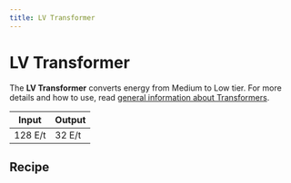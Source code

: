 ```yaml
---
title: LV Transformer
---
```


# LV Transformer

<ItemImage file="lv_transformer" alt="LV Transformer" size="200" />

The **LV Transformer** converts energy from Medium to Low tier. For more details and how to use, read [general information about Transformers](/docs/blocks/transformers).

| Input   | Output |
|---------|--------|
| 128 E/t | 32 E/t |

## Recipe

<CraftingTable recipe="input minecraft:oak_planks techreborn:insulated_copper_cable minecraft:oak_planks input techreborn:copper_ingot techreborn:copper_ingot techreborn:copper_ingot input minecraft:oak_planks minecraft:oak_planks minecraft:oak_planks output techreborn:lv_transformer"/>